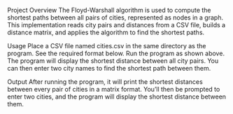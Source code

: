 Project Overview
The Floyd-Warshall algorithm is used to compute the shortest paths between all pairs of cities, represented as nodes in a graph. This implementation reads city pairs and distances from a CSV file, builds a distance matrix, and applies the algorithm to find the shortest paths.

Usage
Place a CSV file named cities.csv in the same directory as the program. See the required format below.
Run the program as shown above.
The program will display the shortest distance between all city pairs.
You can then enter two city names to find the shortest path between them.

Output
After running the program, it will print the shortest distances between every pair of cities in a matrix format. You’ll then be prompted to enter two cities, and the program will display the shortest distance between them.
